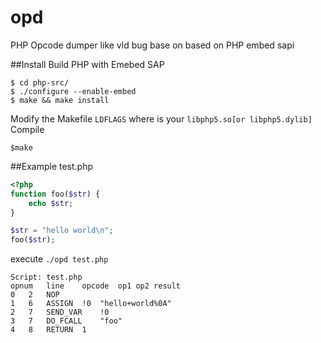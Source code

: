opd
===

PHP Opcode dumper like vld bug base on based on PHP embed sapi

##Install
Build PHP with Emebed SAP
```
$ cd php-src/
$ ./configure --enable-embed
$ make && make install
```
Modify the Makefile `LDFLAGS` where is your `libphp5.so[or libphp5.dylib]`   
Compile
```
$make 
```
##Example
test.php
```php
<?php
function foo($str) {
    echo $str;
}

$str = "hello world\n";
foo($str);
```
execute `./opd test.php `
```
Script: test.php
opnum	line	opcode	op1	op2	result
0	2	NOP			
1	6	ASSIGN	!0	"hello+world%0A"	
2	7	SEND_VAR	!0		
3	7	DO_FCALL	"foo"		
4	8	RETURN	1
```
